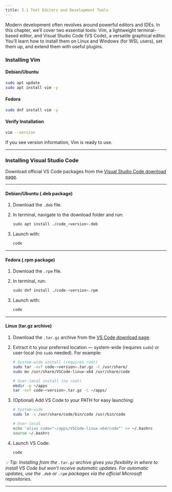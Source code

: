 ```yaml
---
title: 3.1 Text Editors and Development Tools
---
```


Modern development often revolves around powerful editors and IDEs. In this chapter, we’ll cover two essential tools: Vim, a lightweight terminal-based editor, and Visual Studio Code (VS Code), a versatile graphical editor. You’ll learn how to install them on Linux and Windows (for WSL users), set them up, and extend them with useful plugins.


###  Installing Vim 

#### Debian/Ubuntu

```bash
sudo apt update
sudo apt install vim -y
```

#### Fedora

```bash
sudo dnf install vim -y
```

#### Verify Installation

```bash
vim --version
```

If you see version information, Vim is ready to use.

---

### Installing Visual Studio Code

Download official VS Code packages from the [Visual Studio Code download page](https://code.visualstudio.com/download).

---

#### Debian/Ubuntu (.deb package)

1. Download the `.deb` file.
2. In terminal, navigate to the download folder and run:

   ```bash
   sudo apt install ./code_<version>.deb
   ```
3. Launch with:

   ```bash
   code
   ```

---

#### Fedora (.rpm package)

1. Download the `.rpm` file.
2. In terminal, run:

   ```bash
   sudo dnf install ./code-<version>.rpm
   ```
3. Launch with:

   ```bash
   code
   ```

---

#### Linux (tar.gz archive)

1. Download the `.tar.gz` archive from the [VS Code download page](https://code.visualstudio.com/download).

2. Extract it to your preferred location — system-wide (requires `sudo`) or user-local (no `sudo` needed).
   For example:

   ```bash
   # System-wide install (requires root)
   sudo tar -xvf code-<version>.tar.gz -C /usr/share/
   sudo mv /usr/share/VSCode-linux-x64 /usr/share/code

   # User-local install (no root)
   mkdir -p ~/apps
   tar -xvf code-<version>.tar.gz -C ~/apps/
   ```

3. (Optional) Add VS Code to your PATH for easy launching:

   ```bash
   # System-wide
   sudo ln -s /usr/share/code/bin/code /usr/bin/code

   # User-local
   echo 'alias code="~/apps/VSCode-linux-x64/code"' >> ~/.bashrc
   source ~/.bashrc
   ```

4. Launch VS Code:

   ```bash
   code
   ```
   
*💡 Tip: Installing from the `.tar.gz` archive gives you flexibility in where to install VS Code but won’t receive automatic updates. For automatic updates, use the `.deb` or `.rpm` packages via the official Microsoft repositories.*

---

